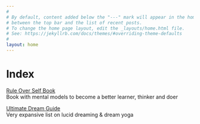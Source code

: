 ```yaml
---
#
# By default, content added below the "---" mark will appear in the home page
# between the top bar and the list of recent posts.
# To change the home page layout, edit the _layouts/home.html file.
# See: https://jekyllrb.com/docs/themes/#overriding-theme-defaults
#
layout: home
---
```



# Index

[Rule Over Self Book](https://link.com.de/ruleoverself)
<br>
Book with mental models to become a better learner, thinker and doer

[Ultimate Dream Guide](https://link.com.de/dream)
<br>
Very expansive list on lucid dreaming & dream yoga
